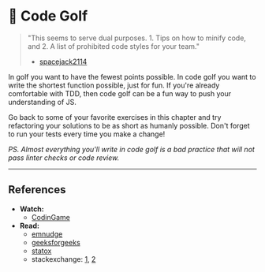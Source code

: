 # 🐔 Code Golf

> "This seems to serve dual purposes. 1. Tips on how to minify code, and 2. A
> list of prohibited code styles for your team."
>
> - [spacejack2114](https://www.reddit.com/r/programming/comments/kzx3te/comment/gjqyac0/?utm_source=share&utm_medium=web2x&context=3)

In golf you want to have the fewest points possible. In code golf you want to
write the shortest function possible, just for fun. If you're already
comfortable with TDD, then code golf can be a fun way to push your understanding
of JS.

Go back to some of your favorite exercises in this chapter and try refactoring
your solutions to be as short as humanly possible. Don't forget to run your
tests every time you make a change!

_PS. Almost everything you'll write in code golf is a bad practice that will not
pass linter checks or code review._

---

## References

- **Watch:**
  - [CodinGame](https://www.youtube.com/watch?v=F-xofAKUnHY)
- **Read:**
  - [emnudge](https://dev.to/emnudge/js-code-golfing-how-to-ruin-everyone-s-day-40h3)
  - [geeksforgeeks](https://www.geeksforgeeks.org/code-golfing-in-javascript/)
  - [statox](https://www.statox.fr/posts/2021/05/javascript_golf_tips/)
  - stackexchange:
    [1](https://codegolf.stackexchange.com/questions/2682/tips-for-golfing-in-javascript),
    [2](https://codegolf.stackexchange.com/questions/37624/tips-for-golfing-in-ecmascript-6-and-above)
